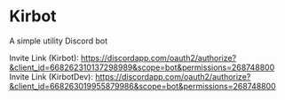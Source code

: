 # Kirbot

A simple utility Discord bot

Invite Link (Kirbot): https://discordapp.com/oauth2/authorize?&client_id=668262310137298989&scope=bot&permissions=268748800
Invite Link (KirbotDev): https://discordapp.com/oauth2/authorize?&client_id=668263019955879986&scope=bot&permissions=268748800
